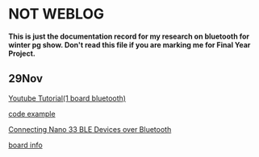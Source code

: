 # NOT WEBLOG
__This is just the documentation record for my research on bluetooth for winter pg show. Don't read this file if you are marking me for Final Year Project.__
## 29Nov

[Youtube Tutorial(1 board bluetooth)](https://youtu.be/ZwAcOJukpyI?si=JGOEPyXYUgunOez_)

[code example](https://rootsaid.com/arduino-ble-example/)

[Connecting Nano 33 BLE Devices over Bluetooth](https://docs.arduino.cc/tutorials/nano-33-ble-sense/ble-device-to-device)

[board info](https://store.arduino.cc/products/arduino-nano-33-ble)
